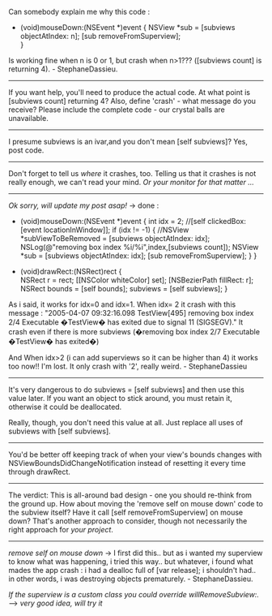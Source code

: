 
Can somebody explain me why this code :
    
- (void)mouseDown:(NSEvent *)event
{
	NSView *sub = [subviews objectAtIndex: n];
	[sub removeFromSuperview];	
}

Is working fine when n is 0 or 1, but crash when n>1???
([subviews count] is returning 4). - StephaneDassieu.

----

If you want help, you'll need to produce the actual code. At what point is [subviews count] returning 4? Also, define 'crash' - what message do you receive? Please include the complete code - our crystal balls are unavailable.

----

I presume subviews is an ivar,and you don't mean     [self subviews]? Yes, post code.

----

Don't forget to tell us *where* it crashes, too. Telling us that it crashes is not really enough, we can't read your mind. *Or your monitor for that matter ...*

----

*Ok sorry, will update my post asap!* -> done :

    
- (void)mouseDown:(NSEvent *)event
{
	int idx = 2; //[self clickedBox: [event locationInWindow]];
	if (idx != -1) {
		//NSView *subViewToBeRemoved = [subviews objectAtIndex: idx];
		NSLog(@"removing box index %i/%i",index,[subviews count]);
		NSView *sub = [subviews objectAtIndex: idx];
		[sub removeFromSuperview];
	}
}

- (void)drawRect:(NSRect)rect
{	
	NSRect r = rect;
	[[NSColor whiteColor] set];
	[NSBezierPath fillRect: r];
	NSRect bounds = [self bounds];
	subviews = [self subviews];
}


As i said, it works for idx=0 and idx=1. When idx= 2 it crash with this message : "2005-04-07 09:32:16.098 TestView[495] removing box index 2/4
Executable �TestView� has exited due to signal 11 (SIGSEGV)." It crash even if there is more subviews (�removing box index 2/7
Executable �TestView� has exited�)

And When idx>2 (i can add superviews so it can be higher than 4) it works too now!! I'm lost.
It only crash with '2', really weird. - StephaneDassieu

----

It's very dangerous to do     subviews = [self subviews] and then use this value later. If you want an object to stick around, you must retain it, otherwise it could be deallocated.

Really, though, you don't need this value at all. Just replace all uses of     subviews with     [self subviews].


----

You'd be better off keeping track of when your view's bounds changes with NSViewBoundsDidChangeNotification instead of resetting it every time through drawRect.

----

The verdict: This is all-around bad design - one you should re-think from the ground up. How about moving the 'remove self on mouse down' code to the subview itself? Have it call [self removeFromSuperview] on mouse down? That's another approach to consider, though not necessarily the right approach for *your project*.

----
*remove self on mouse down* -> I first did this.. but as i wanted my superview to know what was happening, i tried this way..
but whatever, i found what mades the app crash : i had a dealloc full of [var release]; i shouldn't had.. in other words, i was destroying objects prematurely. - StephaneDassieu.

*If the superview is a custom class you could override     willRemoveSubview:.* --> *very good idea, will try it*
